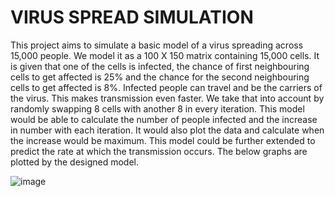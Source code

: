 # VIRUS SPREAD SIMULATION
   This project aims to simulate a basic model of a virus spreading across 15,000 people. We model it as a 100 X 150 matrix containing 15,000 cells.
  It is given that one of the cells is infected, the chance of first neighbouring cells to get affected is 25% and the chance for the second neighbouring cells to get affected is 8%. Infected people can travel and be the carriers of the virus. This makes transmission even faster. We take that into account by randomly swapping 8 cells with another 8 in every iteration. This model would be able to calculate the number of people infected and the increase in number with each iteration. It would also plot the data and calculate when the increase would be maximum. This model could be further extended to predict the rate at which the transmission occurs. The below graphs are plotted by the designed model.
  
  ![image](https://user-images.githubusercontent.com/81472519/113346941-1e4e9580-9352-11eb-8e0b-4eb70e8d3431.png)
